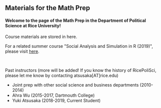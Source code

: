 ## Materials for the Math Prep

#### Welcome to the page of the Math Prep in the Department of Political Science at Rice University!
Course materials are stored in here.

For a related summer course "Social Analysis and Simulation in R (2019)", please visit [here](https://github.com/YukiAtsusaka/R_2019).



<br>

Past instructors (more will be added! If you know the history of RicePoliSci, please let me know by contacting atsusaka[AT]rice.edu)

- Joint prep with other social science and business departments (2010-2014)
- Ahra Wu (2015-2017, Dartmouth College)
- Yuki Atsusaka (2018-2019, Current Student)
